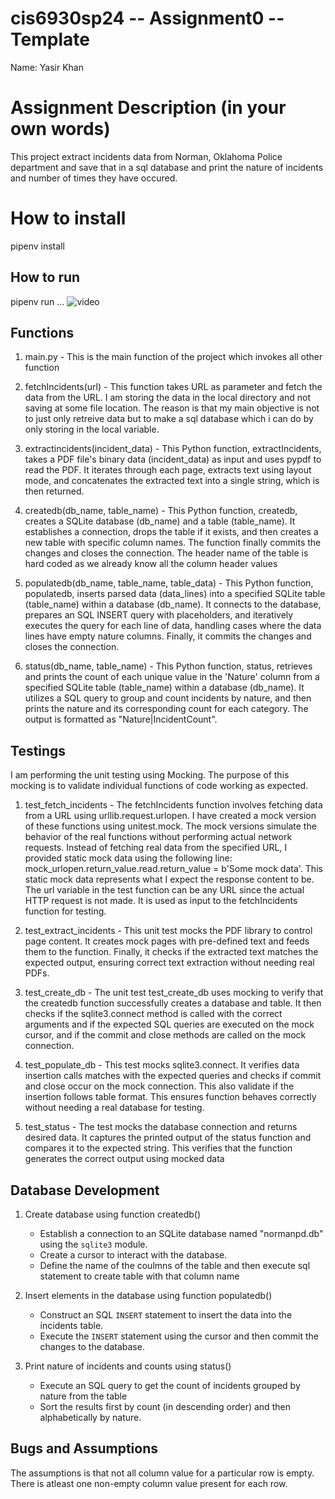 # cis6930sp24 -- Assignment0 -- Template

Name: Yasir Khan

# Assignment Description (in your own words)
This project extract incidents data from Norman, Oklahoma Police department and save that in a sql database and print the nature of incidents and number of times they have occured.

# How to install
pipenv install

## How to run
pipenv run ...
![video](video)


## Functions
1)  main.py - This is the main function of the project which invokes all other function

2) fetchIncidents(url) - This function takes URL as parameter and fetch the data from the URL. I am storing the data in the local directory and not saving at some file location. The reason is that my main objective is not to just only retreive data but to make a sql database which i can do by only storing in the local variable.

3) extractincidents(incident_data) - This Python function, extractIncidents, takes a PDF file's binary data (incident_data) as input and uses pypdf to read the PDF. It iterates through each page, extracts text using layout mode, and concatenates the extracted text into a single string, which is then returned.

4) createdb(db_name, table_name) - This Python function, createdb, creates a SQLite database (db_name) and a table (table_name). It establishes a connection, drops the table if it exists, and then creates a new table with specific column names. The function finally commits the changes and closes the connection. The header name of the table is hard coded as we already know all the column header values

5) populatedb(db_name, table_name, table_data) - This Python function, populatedb, inserts parsed data (data_lines) into a specified SQLite table (table_name) within a database (db_name). It connects to the database, prepares an SQL INSERT query with placeholders, and iteratively executes the query for each line of data, handling cases where the data lines have empty nature columns. Finally, it commits the changes and closes the connection.

6) status(db_name, table_name) - This Python function, status, retrieves and prints the count of each unique value in the 'Nature' column from a specified SQLite table (table_name) within a database (db_name). It utilizes a SQL query to group and count incidents by nature, and then prints the nature and its corresponding count for each category. The output is formatted as "Nature|IncidentCount".

## Testings
I am performing the unit testing using Mocking. The purpose of this mocking is to validate individual functions of code working as expected.

1) test_fetch_incidents - The fetchIncidents function involves fetching data from a URL using urllib.request.urlopen. I have created a mock version of these functions using unitest.mock. The mock versions simulate the behavior of the real functions without performing actual network requests. Instead of fetching real data from the specified URL, I provided static mock data using the following line: mock_urlopen.return_value.read.return_value = b'Some mock data'. This static mock data represents what I expect the response content to be. The url variable in the test function can be any URL since the actual HTTP request is not made. It is used as input to the fetchIncidents function for testing.

2) test_extract_incidents - This unit test mocks the PDF library to control page content. It creates mock pages with pre-defined text and feeds them to the function. Finally, it checks if the extracted text matches the expected output, ensuring correct text extraction without needing real PDFs.

3) test_create_db - The unit test test_create_db uses mocking to verify that the createdb function successfully creates a database and table. It then checks if the sqlite3.connect method is called with the correct arguments and if the expected SQL queries are executed on the mock cursor, and if the commit and close methods are called on the mock connection.

4) test_populate_db - This test mocks sqlite3.connect. It verifies data insertion calls matches with the expected queries and checks if commit and close occur on the mock connection. This also validate if the insertion follows table format. This ensures function behaves correctly without needing a real database for testing.

5) test_status - The test mocks the database connection and returns desired data. It captures the printed output of the status function and compares it to the expected string. This verifies that the function generates the correct output using mocked data 

## Database Development
1) Create database using function createdb() 
    - Establish a connection to an SQLite database named "normanpd.db" using the `sqlite3` module.
    - Create a cursor to interact with the database.
    - Define the name of the coulmns of the table and then execute sql statement to create table with that column name

2) Insert elements in the database using function populatedb()
    - Construct an SQL `INSERT` statement to insert the data into the incidents table.
    - Execute the `INSERT` statement using the cursor and then commit the changes to the database.

3) Print nature of incidents and counts using status()
    - Execute an SQL query to get the count of incidents grouped by nature from the table
    - Sort the results first by count (in descending order) and then alphabetically by nature.

## Bugs and Assumptions
The assumptions is that not all column value for a particular row is empty. There is atleast one non-empty column value present for each row.
